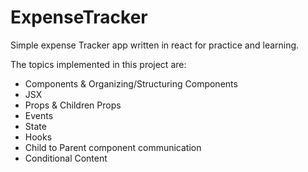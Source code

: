 ﻿# ExpenseTracker
Simple expense Tracker app written in react for practice and learning.

The topics implemented in this project are:

* Components & Organizing/Structuring Components
* JSX
* Props & Children Props
* Events
* State
* Hooks
* Child to Parent component communication
* Conditional Content
